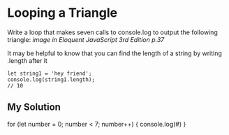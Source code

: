 # Looping a Triangle
Write a loop that makes seven calls to console.log to output the following triangle: 
*image in Eloquent JavaScript 3rd Edition p.37*

It may be helpful to know that you can find the length of a string by writing .length after it
```
let string1 = 'hey friend';
console.log(string1.length);
// 10
```

## My Solution

for (let number = 0; number < 7; number++) {
  console.log(#)
}


